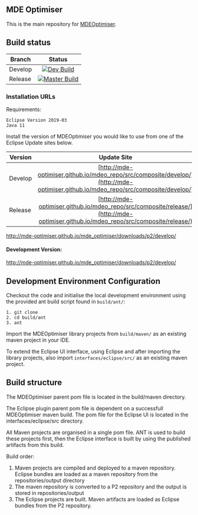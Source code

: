 ## MDE Optimiser

This is the main repository for  [MDEOptimiser](http://mde-optimiser.github.io).

## Build status

| Branch       | Status                                     |
| ------------- |:-----------------------------------------:|
| Develop       | [![Dev Build](https://github.com/mde-optimiser/mde_optimiser/actions/workflows/dev_merge.yml/badge.svg)](https://github.com/mde-optimiser/mde_optimiser/actions/workflows/dev_merge.yml) |
| Release       |  [![Master Build](https://github.com/mde-optimiser/mde_optimiser/actions/workflows/master_merge.yml/badge.svg)](https://github.com/mde-optimiser/mde_optimiser/actions/workflows/master_merge.yml)  |

### Installation URLs

Requirements:

	Eclipse Version 2019-03
	Java 11

Install the version of MDEOptimiser you would like to
use from one of the Eclipse Update sites below.



| Version       | Update Site                               |
| ------------- |:-----------------------------------------:|
| Develop       | [http://mde-optimiser.github.io/mdeo_repo/src/composite/develop/](http://mde-optimiser.github.io/mdeo_repo/src/composite/develop/) |
| Release       | [http://mde-optimiser.github.io/mdeo_repo/src/composite/release/](http://mde-optimiser.github.io/mdeo_repo/src/composite/release/) |

http://mde-optimiser.github.io/mde_optimiser/downloads/p2/develop/



#### Development Version:

http://mde-optimiser.github.io/mde_optimiser/downloads/p2/develop/


## Development Environment Configuration

Checkout the code and initialise the local development environment using the provided ant build script found in `build/ant/`:
	
	1. git clone
	2. cd build/ant
	3. ant

Import the MDEOptimiser library projects from `build/maven/` as an existing maven project in your IDE.

To extend the Eclipse UI interface, using Eclipse and after importing the library projects, also import `interfaces/eclipse/src/` as an existing maven project.

## Build structure

The MDEOptimiser parent pom file is located in the build/maven directory.

The Eclipse plugin parent pom file is dependent on a successfull MDEOptimiser maven build. The pom file for the Eclipse UI is located in the interfaces/eclipse/src directory.

All Maven projects are organised in a single pom file. ANT is used to build these projects first, then the Eclipse interface is built by using the published artifacts from this build.

Build order:

1. Maven projects are compiled and deployed to a maven repository. Eclipse bundles are loaded as a maven repository from the repositories/output directory
2. The maven repository is converted to a P2 repository and the output is stored in repositories/output
3. The Eclipse projects are built. Maven artifacts are loaded as Eclipse bundles from the P2 repository.